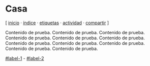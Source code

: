 # Casa
[ [inicio](https://github.com/jucardus/jucardus.github.io/blob/main/index.md) · [índice](https://github.com/jucardus/jucardus.github.io/blob/main/indice.md) · [etiquetas](https://github.com/jucardus/jucardus.github.io/blob/main/etiquetas.md) · [actividad](https://github.com/jucardus/jucardus.github.io/blob/main/actividad.md) · [compartir](https://x.com/intent/tweet?text=Casa+%E2%80%94+Label+1%2C+Label+2%0A%0A%E2%86%92+https%3A%2F%2Fgithub.com%2Fjucardus%2Fjucardus.github.io%2Fblob%2Fmain%2Fc%2Fa%2Fs%2Fcasa.md%0A%0A%23label_1_jucardus+-+%23label_2_jucardus) ]

Contenido de prueba. Contenido de prueba. Contenido de prueba. Contenido de prueba. Contenido de prueba. Contenido de prueba. Contenido de prueba. Contenido de prueba. Contenido de prueba. Contenido de prueba. Contenido de prueba.

[#label-1](https://github.com/jucardus/jucardus.github.io/blob/main/l/a/label-1.md) - [#label-2](https://github.com/jucardus/jucardus.github.io/blob/main/l/a/label-2.md)